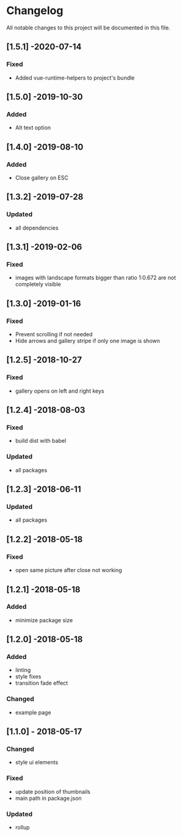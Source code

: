 # Changelog

All notable changes to this project will be documented in this file.

## [1.5.1] -2020-07-14

### Fixed

- Added vue-runtime-helpers to project's bundle

## [1.5.0] -2019-10-30

### Added

- Alt text option

## [1.4.0] -2019-08-10

### Added

- Close gallery on ESC

## [1.3.2] -2019-07-28

### Updated

- all dependencies

## [1.3.1] -2019-02-06

### Fixed

- images with landscape formats bigger than ratio 1:0.672 are not completely visible

## [1.3.0] -2019-01-16

### Fixed

- Prevent scrolling if not needed
- Hide arrows and gallery stripe if only one image is shown

## [1.2.5] -2018-10-27

### Fixed

- gallery opens on left and right keys

## [1.2.4] -2018-08-03

### Fixed

- build dist with babel

### Updated

- all packages

## [1.2.3] -2018-06-11

### Updated

- all packages

## [1.2.2] -2018-05-18

### Fixed

- open same picture after close not working

## [1.2.1] -2018-05-18

### Added

- minimize package size

## [1.2.0] -2018-05-18

### Added

- linting
- style fixes
- transition fade effect

### Changed

- example page

## [1.1.0] - 2018-05-17

### Changed

- style ui elements

### Fixed

- update position of thumbnails
- main path in package.json

### Updated

- rollup
